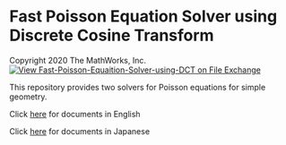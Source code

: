 # Fast Poisson Equation Solver using Discrete Cosine Transform
Copyright 2020 The MathWorks, Inc.
[![View Fast-Poisson-Equaition-Solver-using-DCT on File Exchange](https://www.mathworks.com/matlabcentral/images/matlab-file-exchange.svg)](https://jp.mathworks.com/matlabcentral/fileexchange/74162-fast-poisson-equaition-solver-using-dct)

This repository provides two solvers for Poisson equations for simple geometry.

Click [here](doc/README_EN.md) for documents in English

Click [here](doc/README_JP.md) for documents in Japanese
